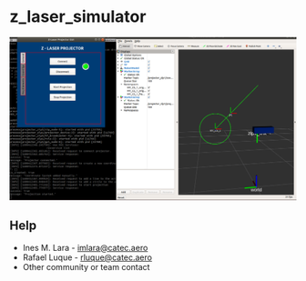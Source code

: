 
# z_laser_simulator

![SIMULATOR](./images/simulator.png)


## Help

* Ines M. Lara - imlara@catec.aero
* Rafael Luque - rluque@catec.aero
* Other community or team contact